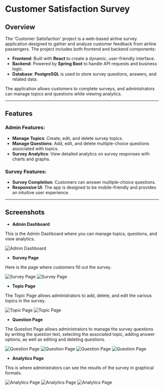 # Customer Satisfaction Survey

## Overview

The 'Customer Satisfaction' project is a web-based airline survey application designed to gather and analyze customer feedback from airline passengers. The project includes both frontend and backend components:
- **Frontend**: Built with **React** to create a dynamic, user-friendly interface.
- **Backend**: Powered by **Spring Boot** to handle API requests and business logic.
- **Database**: **PostgreSQL** is used to store survey questions, answers, and related data.

The application allows customers to complete surveys, and administrators can manage topics and questions while viewing analytics.

---

## Features

### Admin Features:
- **Manage Topics**: Create, edit, and delete survey topics.
- **Manage Questions**: Add, edit, and delete multiple-choice questions associated with topics.
- **Survey Analytics**: View detailed analytics on survey responses with charts and graphs.

### Survey Features:
- **Survey Completion**: Customers can answer multiple-choice questions.
- **Responsive UI**: The app is designed to be mobile-friendly and provides an intuitive user experience.

---

## Screenshots

- **Admin Dashboard**

This is the Admin Dashboard where you can manage topics, questions, and view analytics.

![Admin Dashboard](https://github.com/rumeysaulusoy/CustomerSatisfaction/blob/main/images/adminpanel.jpg)

- **Survey Page**

Here is the page where customers fill out the survey.

![Survey Page](https://github.com/rumeysaulusoy/CustomerSatisfaction/blob/main/images/survey_1.jpg)
![Survey Page](https://github.com/rumeysaulusoy/CustomerSatisfaction/blob/main/images/survey_2.jpg)

- **Topic Page**

The Topic Page allows administrators to add, delete, and edit the various topics in the survey.

![Topic Page](https://github.com/rumeysaulusoy/CustomerSatisfaction/blob/main/images/topic_1.jpg)
![Topic Page](https://github.com/rumeysaulusoy/CustomerSatisfaction/blob/main/images/topic_2.jpg)

- **Question Page**

The Question Page allows administrators to manage the survey questions by writing the question text, selecting the associated topic, adding answer options, as well as editing and deleting questions.

![Question Page](https://github.com/rumeysaulusoy/CustomerSatisfaction/blob/main/images/question_1.jpg)
![Question Page](https://github.com/rumeysaulusoy/CustomerSatisfaction/blob/main/images/question_2.jpg)
![Question Page](https://github.com/rumeysaulusoy/CustomerSatisfaction/blob/main/images/question_3.jpg)
![Question Page](https://github.com/rumeysaulusoy/CustomerSatisfaction/blob/main/images/question_4.jpg)

- **Analytics Page** 

This is where administrators can see the results of the survey in graphical formats.

![Analytics Page](https://github.com/rumeysaulusoy/CustomerSatisfaction/blob/main/images/analytics_1.jpg)
![Analytics Page](https://github.com/rumeysaulusoy/CustomerSatisfaction/blob/main/images/analytics_2.jpg)
![Analytics Page](https://github.com/rumeysaulusoy/CustomerSatisfaction/blob/main/images/analytics_3.jpg)



